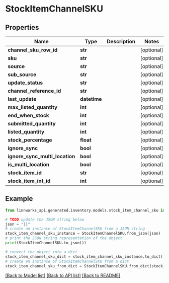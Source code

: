 # StockItemChannelSKU


## Properties

Name | Type | Description | Notes
------------ | ------------- | ------------- | -------------
**channel_sku_row_id** | **str** |  | [optional] 
**sku** | **str** |  | [optional] 
**source** | **str** |  | [optional] 
**sub_source** | **str** |  | [optional] 
**update_status** | **str** |  | [optional] 
**channel_reference_id** | **str** |  | [optional] 
**last_update** | **datetime** |  | [optional] 
**max_listed_quantity** | **int** |  | [optional] 
**end_when_stock** | **int** |  | [optional] 
**submitted_quantity** | **int** |  | [optional] 
**listed_quantity** | **int** |  | [optional] 
**stock_percentage** | **float** |  | [optional] 
**ignore_sync** | **bool** |  | [optional] 
**ignore_sync_multi_location** | **bool** |  | [optional] 
**is_multi_location** | **bool** |  | [optional] 
**stock_item_id** | **str** |  | [optional] 
**stock_item_int_id** | **int** |  | [optional] 

## Example

```python
from linnworks_api.generated.inventory.models.stock_item_channel_sku import StockItemChannelSKU

# TODO update the JSON string below
json = "{}"
# create an instance of StockItemChannelSKU from a JSON string
stock_item_channel_sku_instance = StockItemChannelSKU.from_json(json)
# print the JSON string representation of the object
print(StockItemChannelSKU.to_json())

# convert the object into a dict
stock_item_channel_sku_dict = stock_item_channel_sku_instance.to_dict()
# create an instance of StockItemChannelSKU from a dict
stock_item_channel_sku_from_dict = StockItemChannelSKU.from_dict(stock_item_channel_sku_dict)
```
[[Back to Model list]](../README.md#documentation-for-models) [[Back to API list]](../README.md#documentation-for-api-endpoints) [[Back to README]](../README.md)



